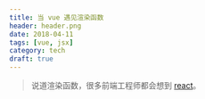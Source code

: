 ```yaml
---
title: 当 vue 遇见渲染函数
header: header.png
date: 2018-04-11
tags: [vue, jsx]
category: tech
draft: true
---
```

> 说道渲染函数，很多前端工程师都会想到 [react](https://reactjs.org/)。
